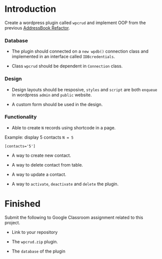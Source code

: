 # Introduction

Create a wordpress plugin called `wpcrud` and implement OOP from the previous [AddressBook Refactor](https://github.com/boomcamp/PHP1-OOP-AddressBook-refactor).

### Database

- The plugin should connected on a `new wpdb()` connection class and implemented in an interface called `IDBcredentials`.

- Class `wpcrud` should be dependent in `Connection` class.

### Design

- Design layouts should be resposive, `styles` and `script` are both `enqueue` in wordpress `admin` and `public` website.

- A custom form should be used in the design.

### Functionality

- Able to create `N` records using shortcode in a page.

Example: display 5 contacts `N = 5`

```
[contacts='5']
```

- A way to create new contact.

- A way to delete contact from table.

- A way to update a contact.

- A way to `activate`, `deactivate` and `delete` the plugin.


# Finished

Submit the following to Google Classroom assignment related to this project.

- Link to your repository

- The `wpcrud.zip` plugin.

- The `database` of the plugin 
